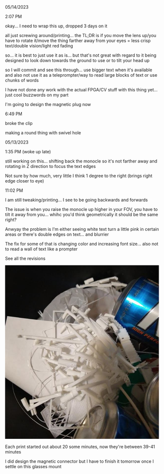 05/14/2023

2:07 PM

okay... I need to wrap this up, dropped 3 days on it

all just screwing around/printing... the TL;DR is if you move the lens up/you have to rotate it/move the thing farther away from your eyes = less crisp text/double vision/light red fading

so... it is best to just use it as is... but that's not great with regard to it being designed to look down towards the ground to use or to tilt your head up

so I will commit and see this through... use bigger text when it's available and also not use it as a teleprompter/way to read large blocks of text or use chunks of words

I have not done any work with the actual FPGA/CV stuff with this thing yet... just cool buzzwords on my part

I'm going to design the magnetic plug now

6:49 PM

broke the clip

making a round thing with swivel hole

05/13/2023

1:35 PM (woke up late)

still working on this... shifting back the monocle so it's not farther away and rotating in Z direction to focus the text edges

Not sure by how much, very little I think 1 degree to the right (brings right edge closer to eye)

11:02 PM

I am still tweaking/printing... I see to be going backwards and forwards

The issue is when you raise the monocle up higher in your FOV, you have to tilt it away from you... whihc you'd think geometrically it should be the same right?

Anwyay the problem is I'm either seeing white text turn a little pink in certain areas or there's double edges on text... and blurrier

The fix for some of that is changing color and increasing font size... also not to read a wall of text like a prompter

See all the revisions

<img src="./versions.JPG"/>

Each print started out about 20 some minutes, now they're between 39-41 minutes

I did design the magnetic connector but I have to finish it tomorrow once I settle on this glasses mount
